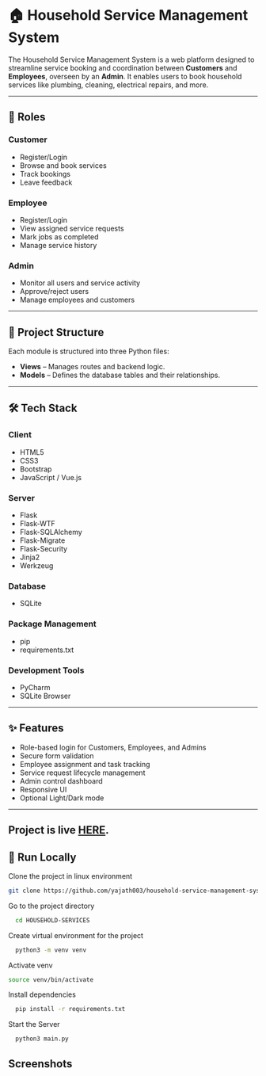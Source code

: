 # 🏠 Household Service Management System

The Household Service Management System is a web platform designed to streamline service booking and coordination between **Customers** and **Employees**, overseen by an **Admin**. It enables users to book household services like plumbing, cleaning, electrical repairs, and more.

---

## 👥 Roles

### Customer
- Register/Login
- Browse and book services
- Track bookings
- Leave feedback

### Employee
- Register/Login
- View assigned service requests
- Mark jobs as completed
- Manage service history

### Admin
- Monitor all users and service activity
- Approve/reject users
- Manage employees and customers

---

## 📁 Project Structure

Each module is structured into three Python files:

- **Views** – Manages routes and backend logic.
- **Models** – Defines the database tables and their relationships.

---

## 🛠 Tech Stack

### Client
- HTML5  
- CSS3  
- Bootstrap  
- JavaScript / Vue.js

### Server
- Flask  
- Flask-WTF  
- Flask-SQLAlchemy  
- Flask-Migrate  
- Flask-Security  
- Jinja2  
- Werkzeug

### Database
- SQLite

### Package Management
- pip  
- requirements.txt

### Development Tools
- PyCharm  
- SQLite Browser

---

## ✨ Features

- Role-based login for Customers, Employees, and Admins
- Secure form validation
- Employee assignment and task tracking
- Service request lifecycle management
- Admin control dashboard
- Responsive UI
- Optional Light/Dark mode

---
## Project is live [HERE](https://household-services-same.onrender.com/).
## 🚀 Run Locally

Clone the project in linux environment 

```bash
git clone https://github.com/yajath003/household-service-management-system.git
```
Go to the project directory

```bash
  cd HOUSEHOLD-SERVICES
```
Create virtual environment for the project

```bash
  python3 -m venv venv
```
Activate venv

```bash
source venv/bin/activate
```

Install dependencies

```bash
  pip install -r requirements.txt
```

Start the Server

```bash
  python3 main.py
```

## Screenshots
